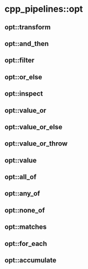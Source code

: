 # cpp_pipelines::opt

## opt::transform

## opt::and_then

## opt::filter

## opt::or_else

## opt::inspect

## opt::value_or

## opt::value_or_else

## opt::value_or_throw

## opt::value

## opt::all_of

## opt::any_of

## opt::none_of

## opt::matches

## opt::for_each

## opt::accumulate